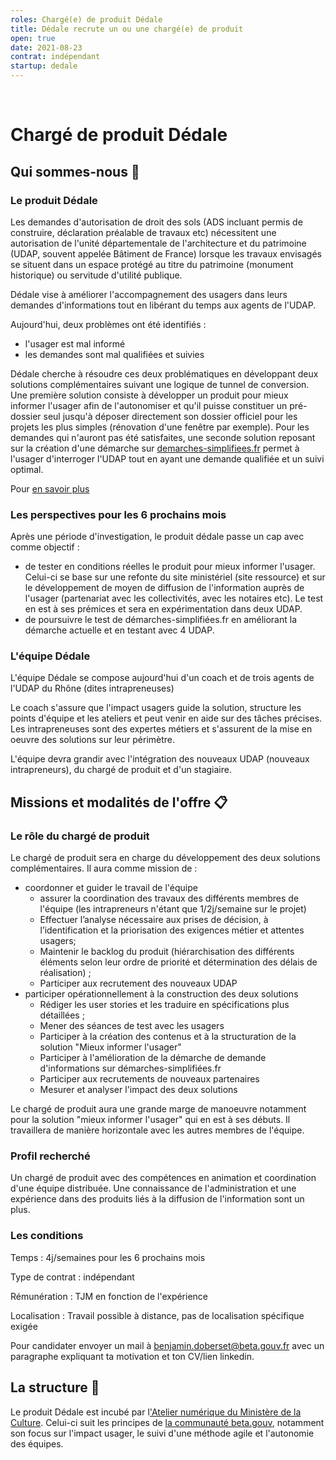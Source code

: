 ```yaml
---
roles: Chargé(e) de produit Dédale
title: Dédale recrute un ou une chargé(e) de produit
open: true
date: 2021-08-23
contrat: indépendant
startup: dedale
---
```

 
# Chargé de produit Dédale


## Qui sommes-nous 👋 

### Le produit Dédale


Les demandes d'autorisation de droit des sols (ADS incluant permis de construire, déclaration préalable de travaux etc) nécessitent une autorisation de l'unité départementale de l'architecture et du patrimoine (UDAP, souvent appelée Bâtiment de France) lorsque les travaux envisagés se situent dans un espace protégé au titre du patrimoine (monument historique) ou servitude d'utilité publique.

Dédale vise à améliorer l'accompagnement des usagers dans leurs demandes d'informations tout en libérant du temps aux agents de l'UDAP. 

Aujourd'hui, deux problèmes ont été identifiés :

- l'usager est mal informé
- les demandes sont mal qualifiées et suivies

Dédale cherche à résoudre ces deux problématiques en développant deux solutions complémentaires suivant une logique de tunnel de conversion. Une première solution consiste à développer un produit pour mieux informer l'usager afin de l'autonomiser et qu'il puisse constituer un pré-dossier seul jusqu'à déposer directement son dossier officiel  pour les projets les plus simples (rénovation d'une fenêtre par exemple). Pour les demandes qui n'auront pas été satisfaites, une seconde solution reposant sur la création d'une démarche sur [demarches-simplifiees.fr](http://demarches-simplifiees.fr/) permet à l'usager d'interroger l'UDAP tout en ayant une demande qualifiée et un suivi optimal.

Pour [en savoir plus](https://beta.gouv.fr/startups/dedale.html)

### Les perspectives pour les 6 prochains mois

Après une période d'investigation, le produit dédale passe un cap avec comme objectif :

- de tester en conditions réelles le produit pour mieux informer l'usager. Celui-ci se base sur une refonte du site ministériel (site ressource) et sur le développement de moyen de diffusion de l'information auprès de l'usager (partenariat avec les collectivités, avec les notaires etc). Le test en est à ses prémices et sera en expérimentation dans deux UDAP.
- de poursuivre le test de démarches-simplifiées.fr en améliorant la démarche actuelle et en testant avec 4 UDAP.

### L'équipe Dédale

L'équipe Dédale se compose aujourd'hui d'un coach et de trois agents de l'UDAP du Rhône (dites intrapreneuses)

Le coach s'assure que l'impact usagers guide la solution, structure les points d'équipe et les ateliers et peut venir en aide sur des tâches précises. Les intrapreneuses sont des expertes métiers et s'assurent de la mise en oeuvre des solutions sur leur périmètre.

L'équipe devra grandir avec l'intégration des nouveaux UDAP (nouveaux intrapreneurs), du chargé de produit et d'un stagiaire.

## Missions et modalités de l'offre  📋

### Le rôle du chargé de produit

Le chargé de produit sera en charge du développement des deux solutions complémentaires. Il aura comme mission de :

- coordonner et guider le travail de l'équipe
    - assurer la coordination des travaux des différents membres de l'équipe (les intrapreneurs n'étant que 1/2j/semaine sur le projet)
    - Effectuer l’analyse nécessaire aux prises de décision, à l’identification et la priorisation des exigences métier et attentes usagers;
    - Maintenir le backlog du produit (hiérarchisation des différents éléments selon leur ordre de priorité et détermination des délais de réalisation) ;
    - Participer aux recrutement des nouveaux UDAP
- participer opérationnellement à la construction des deux solutions
    - Rédiger les user stories et les traduire en spécifications plus détaillées ;
    - Mener des séances de test avec les usagers
    - Participer à la création des contenus et à la structuration de la solution "Mieux informer l'usager"
    - Participer à l'amélioration de la démarche de demande d'informations sur démarches-simplifiées.fr
    - Participer aux recrutements de nouveaux partenaires
    - Mesurer et analyser l'impact des deux solutions

Le chargé de produit aura une grande marge de manoeuvre notamment pour la solution "mieux informer l'usager" qui en est à ses débuts. Il travaillera de manière horizontale avec les autres membres de l'équipe.

### Profil recherché

Un chargé de produit avec des compétences en animation et coordination d'une équipe distribuée. Une connaissance de l'administration et une expérience dans des produits liés à la diffusion de l'information sont un plus.

### Les conditions

Temps : 4j/semaines pour les 6 prochains mois

Type de contrat : indépendant

Rémunération : TJM en fonction de l'expérience

Localisation : Travail possible à distance, pas de localisation spécifique exigée

Pour candidater envoyer un mail à benjamin.doberset@beta.gouv.fr avec un paragraphe expliquant ta motivation et ton CV/lien linkedin.


## La structure 🏫

Le produit Dédale est incubé par l['Atelier numérique du Ministère de la Culture](https://www.incubateur.net/approche/incubateurs/culture.html). Celui-ci suit les principes de [la communauté beta.gouv](https://beta.gouv.fr/), notamment son focus sur l'impact usager, le suivi d'une méthode agile et l'autonomie des équipes.

